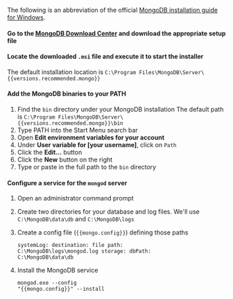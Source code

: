 The following is an abbreviation of the official [MongoDB installation guide for Windows](https://docs.mongodb.com/manual/tutorial/install-mongodb-on-windows/).

#### Go to the [MongoDB Download Center](https://www.mongodb.com/download-center#production) and download the appropriate setup file

#### Locate the downloaded `.msi` file and execute it to start the installer

The default installation location is `C:\Program Files\MongoDB\Server\{{versions.recommended.mongo}}`

#### Add the MongoDB binaries to your PATH
1. Find the `bin` directory under your MongoDB installation
  The default path is `C:\Program Files\MongoDB\Server\{{versions.recommended.mongo}}\bin`
2. Type PATH into the Start Menu search bar
3. Open **Edit environment variables for your account**
4. Under **User variable for [your username]**, click on `Path`
5. Click the **Edit...** button
6. Click the **New** button on the right
7. Type or paste in the full path to the `bin` directory

#### Configure a service for the `mongod` server

1. Open an administrator command prompt

2. Create two directories for your database and log files. We'll use `C:\MongoDB\data\db` and `C:\MongoDB\logs`

3. Create a config file (`{{mongo.config}}`) defining those paths
    <code><pre>systemLog:
    destination: file
    path: C:\MongoDB\logs\mongod.log
storage:
    dbPath: C:\MongoDB\data\db</pre></code>

4. Install the MongoDB service
 <code><pre>mongod.exe --config "{{mongo.config}}" --install</pre></code>
